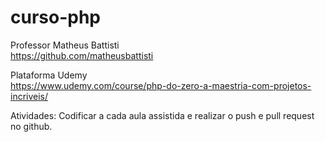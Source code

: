 # curso-php
Professor Matheus Battisti  
https://github.com/matheusbattisti  
  
Plataforma Udemy  
https://www.udemy.com/course/php-do-zero-a-maestria-com-projetos-incriveis/

Atividades:
Codificar a cada aula assistida e realizar o push e pull request no github.

